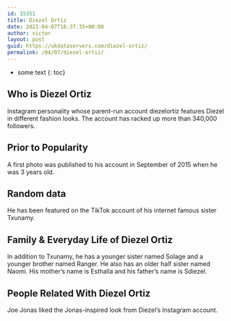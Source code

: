 ```yaml
---
id: 15351
title: Diezel Ortiz
date: 2021-04-07T16:37:35+00:00
author: victor
layout: post
guid: https://ukdataservers.com/diezel-ortiz/
permalink: /04/07/diezel-ortiz/
---
```


* some text
{: toc}


## Who is Diezel Ortiz



Instagram personality whose parent-run account diezelortiz features Diezel in different fashion looks. The account has racked up more than 340,000 followers. 

                
                
                
## Prior to Popularity



A first photo was published to his account in September of 2015 when he was 3 years old. 

                
                
                
## Random data



He has been featured on the TikTok account of his internet famous sister Txunamy.

                
                
                
## Family & Everyday Life of Diezel Ortiz



In addition to Txunamy, he has a younger sister named Solage and a younger brother named Ranger. He also has an older half sister named Naomi. His mother&#8217;s name is Esthalla and his father&#8217;s name is Sdiezel.

                
                
                
## People Related With Diezel Ortiz



Joe Jonas liked the Jonas-inspired look from Diezel&#8217;s Instagram account.

                
              
            
          
          
          